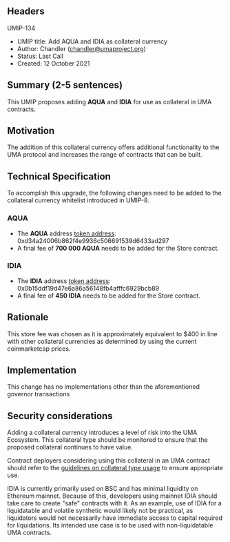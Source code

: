 ## Headers
UMIP-134

-   UMIP title: Add AQUA and IDIA as collateral currency 
-   Author:  Chandler (chandler@umaproject.org)
-   Status: Last Call
-   Created:  12 October 2021

## Summary (2-5 sentences)

This UMIP proposes adding **AQUA** and **IDIA**  for use as collateral in UMA contracts.

## Motivation

The addition of this collateral currency offers additional functionality to the UMA protocol and increases the range of contracts that can be built.

## Technical Specification

To accomplish this upgrade, the following changes need to be added to the collateral currency whitelist introduced in UMIP-8.

### AQUA
-   The **AQUA** address [token address](https://etherscan.io/address/0xd34a24006b862f4e9936c506691539d6433ad297): 0xd34a24006b862f4e9936c506691539d6433ad297 
-   A final fee of **700 000 AQUA** needs to be added for the Store contract.
    
### IDIA
-   The **IDIA** address [token address](https://etherscan.io/address/0x0b15ddf19d47e6a86a56148fb4afffc6929bcb89): 0x0b15ddf19d47e6a86a56148fb4afffc6929bcb89 
-   A final fee of **450 IDIA** needs to be added for the Store contract.

## Rationale

This store fee was chosen as it is approximately equivalent to $400 in line with other collateral currencies as determined by using the current coinmarketcap prices.


## Implementation


This change has no implementations other than the aforementioned governor transactions

## Security considerations

Adding a collateral currency introduces a level of risk into the UMA Ecosystem.  This collateral type should be monitored to ensure that the proposed collateral continues to have value.

Contract deployers considering using this collateral in an UMA contract should refer to the [guidelines on collateral type usage](https://docs.umaproject.org/uma-tokenholders/guidence-on-collateral-currency-addition) to ensure appropriate use.

IDIA is currently primarily used on BSC and has minimal liquidity on Ethereum mainnet. Because of this, developers using mainnet IDIA should take care to create "safe" contracts with it. As an example, use of IDIA for a liquidatable and volatile synthetic would likely not be practical, as liquidators would not necessarily have immediate access to capital required for liquidations. Its intended use case is to be used with non-liquidatable UMA contracts. 


